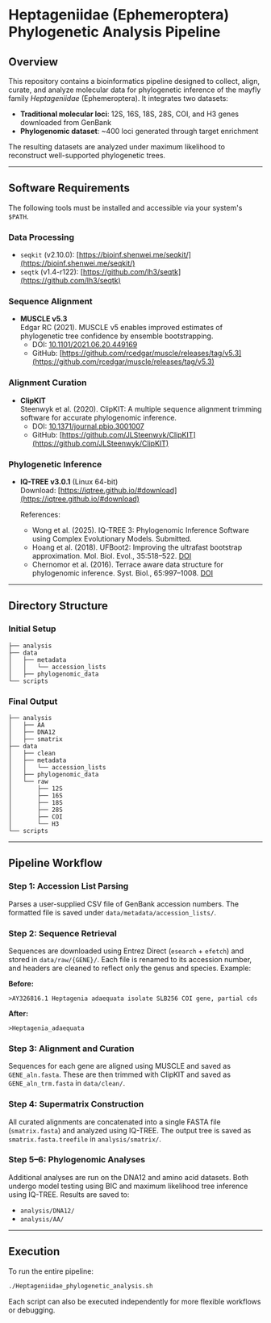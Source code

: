 # Heptageniidae (Ephemeroptera) Phylogenetic Analysis Pipeline

## Overview  
This repository contains a bioinformatics pipeline designed to collect, align, curate, and analyze molecular data for phylogenetic inference of the mayfly family *Heptageniidae* (Ephemeroptera). It integrates two datasets:

- **Traditional molecular loci**: 12S, 16S, 18S, 28S, COI, and H3 genes downloaded from GenBank  
- **Phylogenomic dataset**: ~400 loci generated through target enrichment

The resulting datasets are analyzed under maximum likelihood to reconstruct well-supported phylogenetic trees.

---

## Software Requirements  

The following tools must be installed and accessible via your system's `$PATH`.

### Data Processing  
- `seqkit` (v2.10.0): [https://bioinf.shenwei.me/seqkit/](https://bioinf.shenwei.me/seqkit/)  
- `seqtk` (v1.4-r122): [https://github.com/lh3/seqtk](https://github.com/lh3/seqtk)

### Sequence Alignment  
- **MUSCLE v5.3**  
  Edgar RC (2021). MUSCLE v5 enables improved estimates of phylogenetic tree confidence by ensemble bootstrapping.  
  - DOI: [10.1101/2021.06.20.449169](https://doi.org/10.1101/2021.06.20.449169)  
  - GitHub: [https://github.com/rcedgar/muscle/releases/tag/v5.3](https://github.com/rcedgar/muscle/releases/tag/v5.3)

### Alignment Curation  
- **ClipKIT**  
  Steenwyk et al. (2020). ClipKIT: A multiple sequence alignment trimming software for accurate phylogenomic inference.  
  - DOI: [10.1371/journal.pbio.3001007](https://doi.org/10.1371/journal.pbio.3001007)  
  - GitHub: [https://github.com/JLSteenwyk/ClipKIT](https://github.com/JLSteenwyk/ClipKIT)

### Phylogenetic Inference  
- **IQ-TREE v3.0.1** (Linux 64-bit)  
  Download: [https://iqtree.github.io/#download](https://iqtree.github.io/#download)

  References:  
  - Wong et al. (2025). IQ-TREE 3: Phylogenomic Inference Software using Complex Evolutionary Models. Submitted.  
  - Hoang et al. (2018). UFBoot2: Improving the ultrafast bootstrap approximation. Mol. Biol. Evol., 35:518–522. [DOI](https://doi.org/10.1093/molbev/msx281)  
  - Chernomor et al. (2016). Terrace aware data structure for phylogenomic inference. Syst. Biol., 65:997–1008. [DOI](https://doi.org/10.1093/sysbio/syw037)

---

## Directory Structure  

### Initial Setup
```
├── analysis
├── data
│   ├── metadata
│   │   └── accession_lists
│   ├── phylogenomic_data
└── scripts
```

### Final Output
```
├── analysis
│   ├── AA
│   ├── DNA12
│   ├── smatrix
├── data
│   ├── clean
│   ├── metadata
│   │   └── accession_lists
│   ├── phylogenomic_data
│   └── raw
│       ├── 12S
│       ├── 16S
│       ├── 18S
│       ├── 28S
│       ├── COI
│       └── H3
└── scripts
```

---

## Pipeline Workflow  

### Step 1: Accession List Parsing  
Parses a user-supplied CSV file of GenBank accession numbers. The formatted file is saved under `data/metadata/accession_lists/`.

### Step 2: Sequence Retrieval  
Sequences are downloaded using Entrez Direct (`esearch` + `efetch`) and stored in `data/raw/{GENE}/`. Each file is renamed to its accession number, and headers are cleaned to reflect only the genus and species. Example:

**Before:**
```
>AY326816.1 Heptagenia adaequata isolate SLB256 COI gene, partial cds
```
**After:**
```
>Heptagenia_adaequata
```

### Step 3: Alignment and Curation  
Sequences for each gene are aligned using MUSCLE and saved as `GENE_aln.fasta`. These are then trimmed with ClipKIT and saved as `GENE_aln_trm.fasta` in `data/clean/`.

### Step 4: Supermatrix Construction  
All curated alignments are concatenated into a single FASTA file (`smatrix.fasta`) and analyzed using IQ-TREE. The output tree is saved as `smatrix.fasta.treefile` in `analysis/smatrix/`.

### Step 5–6: Phylogenomic Analyses  
Additional analyses are run on the DNA12 and amino acid datasets. Both undergo model testing using BIC and maximum likelihood tree inference using IQ-TREE. Results are saved to:

- `analysis/DNA12/`  
- `analysis/AA/`

---

## Execution  

To run the entire pipeline:
```bash
./Heptageniidae_phylogenetic_analysis.sh
```

Each script can also be executed independently for more flexible workflows or debugging.
